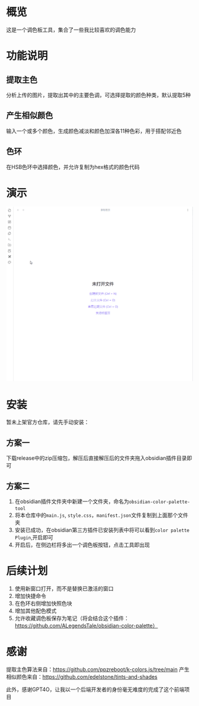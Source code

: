 # 概览
这是一个调色板工具，集合了一些我比较喜欢的调色能力

# 功能说明
## 提取主色
分析上传的图片，提取出其中的主要色调，可选择提取的颜色种类，默认提取5种

## 产生相似颜色
输入一个或多个颜色，生成颜色减淡和颜色加深各11种色彩，用于搭配邻近色

## 色环
在HSB色环中选择颜色，并允许复制为hex格式的颜色代码

# 演示
![case.gif](case.gif)

# 安装
暂未上架官方仓库，请先手动安装：
## 方案一
下载release中的zip压缩包，解压后直接解压后的文件夹拖入obsidian插件目录即可
## 方案二
1. 在obsidian插件文件夹中新建一个文件夹，命名为`obsidian-color-palette-tool`  
2. 将本仓库中的`main.js`, `style.css`，`manifest.json`文件复制到上面那个文件夹
3. 安装已成功，在obsidian第三方插件已安装列表中将可以看到`color palette Plugin`,开启即可
4. 开启后，在侧边栏将多出一个调色板按钮，点击工具即出现

# 后续计划
1. 使用新窗口打开，而不是替换已激活的窗口
2. 增加快捷命令
3. 在色环右侧增加快照色块 
4. 增加其他配色模式
5. 允许收藏调色板保存为笔记（将会结合这个插件：https://github.com/ALegendsTale/obsidian-color-palette）

# 感谢
提取主色算法来自：https://github.com/ppzreboot/k-colors.js/tree/main
产生相似颜色来自：https://github.com/edelstone/tints-and-shades

此外，感谢GPT4O，让我以一个后端开发者的身份毫无难度的完成了这个前端项目
